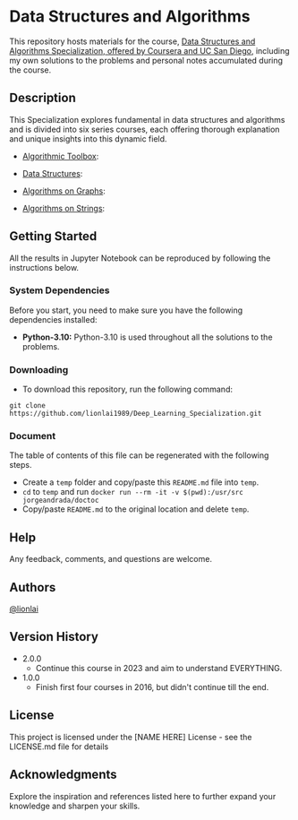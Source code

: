 
# Data Structures and Algorithms
This repository hosts materials for the course, [Data Structures and Algorithms Specialization, offered by Coursera and UC San Diego](https://www.coursera.org/specializations/data-structures-algorithms), including my own solutions to the problems and personal notes accumulated during the course.


## Description
This Specialization explores fundamental in data structures and algorithms and is divided into six series courses, each offering thorough explanation and unique insights into this dynamic field.

- [Algorithmic Toolbox]():


- [Data Structures]():


- [Algorithms on Graphs]():


- [Algorithms on Strings]():


## Getting Started
All the results in Jupyter Notebook can be reproduced by following the instructions below.

### System Dependencies
Before you start, you need to make sure you have the following dependencies installed:
* **Python-3.10:** Python-3.10 is used throughout all the solutions to the problems. 


### Downloading
* To download this repository, run the following command:
```shell
git clone https://github.com/lionlai1989/Deep_Learning_Specialization.git
```


### Document
The table of contents of this file can be regenerated with the following steps.
- Create a `temp` folder and copy/paste this `README.md` file into `temp`.
- `cd` to `temp` and run `docker run --rm -it -v $(pwd):/usr/src jorgeandrada/doctoc`
- Copy/paste `README.md` to the original location and delete `temp`.

## Help

Any feedback, comments, and questions are welcome.

## Authors
[@lionlai](https://github.com/lionlai1989)

## Version History

* 2.0.0
    * Continue this course in 2023 and aim to understand EVERYTHING.
* 1.0.0
    * Finish first four courses in 2016, but didn't continue till the end.

## License

This project is licensed under the [NAME HERE] License - see the LICENSE.md file
for details

## Acknowledgments
Explore the inspiration and references listed here to further expand your knowledge and sharpen your skills.

<!-- 
Before reading ".py" files, you should read the corresponding **".pdf"** file. PDF files have information about what the **purpose** of assignments is and what **input** and **output** should look like. If you have any other questions, feel free to ask me. 
###Note: Using [Unicode Entity Codes for Math](http://symbolcodes.tlt.psu.edu/bylanguage/mathchart.html) to edit math equations.<br>
###Note: Using [Gravizo](http://g.gravizo.com/#howto) and [Graphviz](http://www.graphviz.org/Gallery.php) to draw charts.<br> -->
